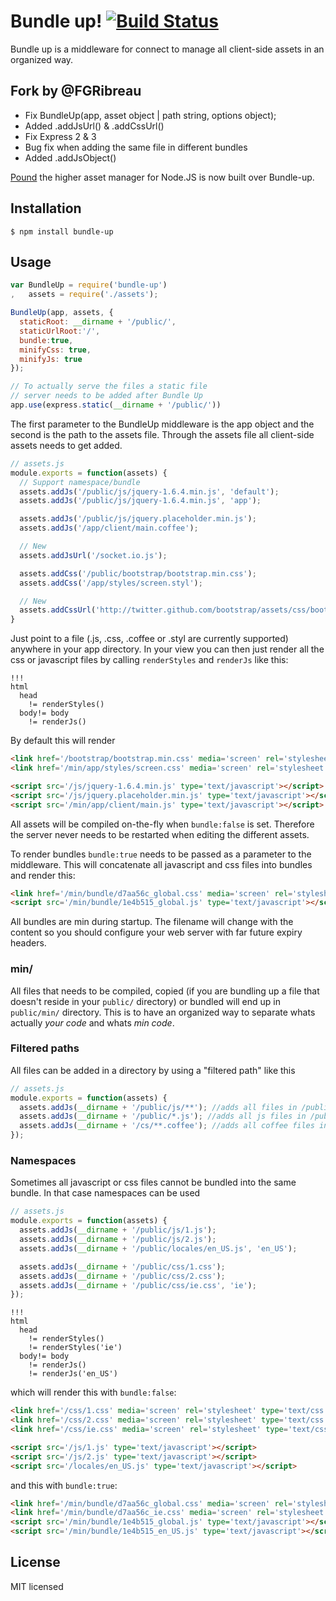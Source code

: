 Bundle up!  [![Build Status](https://secure.travis-ci.org/FGRibreau/bundle-up.png)](https://secure.travis-ci.org/FGRibreau/bundle-up)
==========

Bundle up is a middleware for connect to manage all client-side assets in an organized way.

Fork by @FGRibreau
------------------
* Fix BundleUp(app, asset object | path string, options object);
* Added .addJsUrl() & .addCssUrl()
* Fix Express 2 & 3
* Bug fix when adding the same file in different bundles
* Added .addJsObject()

[Pound](https://github.com/FGRibreau/pound) the higher asset manager for Node.JS is now built over Bundle-up.

Installation
------------

    $ npm install bundle-up

Usage
-----

``` js
var BundleUp = require('bundle-up')
,   assets = require('./assets');

BundleUp(app, assets, {
  staticRoot: __dirname + '/public/',
  staticUrlRoot:'/',
  bundle:true,
  minifyCss: true,
  minifyJs: true
});

// To actually serve the files a static file
// server needs to be added after Bundle Up
app.use(express.static(__dirname + '/public/'))
```

The first parameter to the BundleUp middleware is the app object and the second is the path to the assets file. Through the assets file all client-side assets needs to get added.

``` js
// assets.js
module.exports = function(assets) {
  // Support namespace/bundle
  assets.addJs('/public/js/jquery-1.6.4.min.js', 'default');
  assets.addJs('/public/js/jquery-1.6.4.min.js', 'app');

  assets.addJs('/public/js/jquery.placeholder.min.js');
  assets.addJs('/app/client/main.coffee');

  // New
  assets.addJsUrl('/socket.io.js');

  assets.addCss('/public/bootstrap/bootstrap.min.css');
  assets.addCss('/app/styles/screen.styl');

  // New
  assets.addCssUrl('http://twitter.github.com/bootstrap/assets/css/bootstrap.css');
}
```

Just point to a file (.js, .css, .coffee or .styl are currently supported) anywhere in your app directory. In your view you can then just render all the css or javascript files by calling `renderStyles` and `renderJs` like this:

``` jade
!!!
html
  head
    != renderStyles()
  body!= body
    != renderJs()
```

By default this will render

``` html
<link href='/bootstrap/bootstrap.min.css' media='screen' rel='stylesheet' type='text/css'/>
<link href='/min/app/styles/screen.css' media='screen' rel='stylesheet' type='text/css'/>

<script src='/js/jquery-1.6.4.min.js' type='text/javascript'></script>
<script src='/js/jquery.placeholder.min.js' type='text/javascript'></script>
<script src='/min/app/client/main.js' type='text/javascript'></script>
```

All assets will be compiled on-the-fly when `bundle:false` is set. Therefore the server never
needs to be restarted when editing the different assets.

To render bundles `bundle:true` needs to be passed as a parameter to the middleware. This will concatenate all javascript and css files into bundles and render this:

``` html
<link href='/min/bundle/d7aa56c_global.css' media='screen' rel='stylesheet' type='text/css'/>
<script src='/min/bundle/1e4b515_global.js' type='text/javascript'></script>
```

All bundles are min during startup. The filename will change with the content so you should configure your web server with far future expiry headers.

### min/

All files that needs to be compiled, copied (if you are bundling up a file that doesn't reside in your `public/` directory) or bundled will end up in `public/min/` directory. This is to have an organized way to separate whats actually *your code* and whats *min code*.

### Filtered paths

All files can be added in a directory by using a "filtered path" like this

``` js
// assets.js
module.exports = function(assets) {
  assets.addJs(__dirname + '/public/js/**'); //adds all files in /public/js (subdirectories included)
  assets.addJs(__dirname + '/public/*.js'); //adds all js files in /public
  assets.addJs(__dirname + '/cs/**.coffee'); //adds all coffee files in /cs (subdirectories included)
});
```
### Namespaces

Sometimes all javascript or css files cannot be bundled into the same bundle. In that case
namespaces can be used

``` js
// assets.js
module.exports = function(assets) {
  assets.addJs(__dirname + '/public/js/1.js');
  assets.addJs(__dirname + '/public/js/2.js');
  assets.addJs(__dirname + '/public/locales/en_US.js', 'en_US');

  assets.addJs(__dirname + '/public/css/1.css');
  assets.addJs(__dirname + '/public/css/2.css');
  assets.addJs(__dirname + '/public/css/ie.css', 'ie');
});
```

``` jade
!!!
html
  head
    != renderStyles()
    != renderStyles('ie')
  body!= body
    != renderJs()
    != renderJs('en_US')
```

which will render this with `bundle:false`:

``` html
<link href='/css/1.css' media='screen' rel='stylesheet' type='text/css'/>
<link href='/css/2.css' media='screen' rel='stylesheet' type='text/css'/>
<link href='/css/ie.css' media='screen' rel='stylesheet' type='text/css'/>

<script src='/js/1.js' type='text/javascript'></script>
<script src='/js/2.js' type='text/javascript'></script>
<script src='/locales/en_US.js' type='text/javascript'></script>
```

and this with `bundle:true`:

``` html
<link href='/min/bundle/d7aa56c_global.css' media='screen' rel='stylesheet' type='text/css'/>
<link href='/min/bundle/d7aa56c_ie.css' media='screen' rel='stylesheet' type='text/css'/>
<script src='/min/bundle/1e4b515_global.js' type='text/javascript'></script>
<script src='/min/bundle/1e4b515_en_US.js' type='text/javascript'></script>
```

License
-------

MIT licensed
